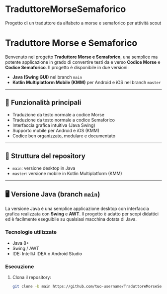 # TraduttoreMorseSemaforico
Progetto di un traduttore da alfabeto a morse e semaforico per attività scout
# Traduttore Morse e Semaforico

Benvenuto nel progetto **Traduttore Morse e Semaforico**, una semplice ma potente applicazione in grado di convertire testi da e verso **Codice Morse** e **Codice Semaforico**. Il progetto è disponibile in due versioni:

- **Java (Swing GUI)** nel branch `main`
- **Kotlin Multiplatform Mobile (KMM)** per Android e iOS nel branch `master`

---

## 🔧 Funzionalità principali

- Traduzione da testo normale a codice Morse
- Traduzione da testo normale a codice Semaforico
- Interfaccia grafica intuitiva (Java Swing)
- Supporto mobile per Android e iOS (KMM)
- Codice ben organizzato, modulare e documentato

---

## 🌳 Struttura del repository

- `main`: versione desktop in Java
- `master`: versione mobile in Kotlin Multiplatform (KMM)

---

## 🖥️ Versione Java (branch `main`)

La versione Java è una semplice applicazione desktop con interfaccia grafica realizzata con **Swing** e **AWT**. Il progetto è adatto per scopi didattici ed è facilmente eseguibile su qualsiasi macchina dotata di Java.

### Tecnologie utilizzate

- Java 8+
- Swing / AWT
- IDE: IntelliJ IDEA o Android Studio

### Esecuzione

1. Clona il repository:
   ```bash
   git clone -b main https://github.com/tuo-username/TraduttoreMorseSemaforico.git
